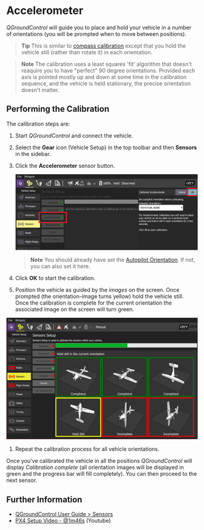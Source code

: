 # Accelerometer

*QGroundControl* will guide you to place and hold your vehicle in a number of orientations (you will be prompted when to move between positions). 

> **Tip** This is similar to [compass calibration](../config/compass.md) except that you hold the vehicle still (rather than rotate it) in each orientation.

<span></span>
> **Note** The calibration uses a least squares 'fit' algorithm that doesn't reaquire you to have "perfect" 90 degree orientations.
   Provided each axis is pointed mostly up and down at some time in the calibration sequence, and the vehicle is held stationary, the precise orientation doesn't matter.


## Performing the Calibration 

The calibration steps are:

1. Start *QGroundControl* and connect the vehicle.
1. Select the **Gear** icon (Vehicle Setup) in the top toolbar and then **Sensors** in the sidebar.
1. Click the **Accelerometer** sensor button.

   ![Accelerometer calibration](../../assets/qgc/setup/sensor/accelerometer.jpg)
   
   > **Note** You should already have set the [Autopilot Orientation](../config/flight_controller_orientation.md).
     If not, you can also set it here.
   
1. Click **OK** to start the calibration. 
1. Position the vehicle as guided by the *images* on the screen.
   Once prompted (the orientation-image turns yellow) hold the vehicle still.
   Once the calibration is complete for the current orientation the associated image on the screen will turn green.
  
  ![Accelerometer calibration](../../assets/qgc/setup/sensor/accelerometer_positions_px4.jpg)
  
1. Repeat the calibration process for all vehicle orientations.
   
Once you've calibrated the vehicle in all the positions *QGroundControl* will display *Calibration complete* (all orientation images will be displayed in green and the progress bar will fill completely).
You can then proceed to the next sensor. 


## Further Information

* [QGroundControl User Guide > Sensors](https://docs.qgroundcontrol.com/en/SetupView/sensors_px4.html#accelerometer)
* [PX4 Setup Video - @1m46s](https://youtu.be/91VGmdSlbo4?t=1m46s) (Youtube)
